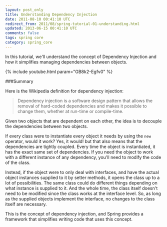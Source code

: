 ```yaml
---           
layout: post_only
title: Understanding Dependency Injection
date: 2011-08-10 00:41:10 UTC
redirect_from: 2011/08/spring-tutorial-01-understanding.html
updated: 2013-06-15 00:41:10 UTC
comments: false
tags: spring core
category: spring_core
---
```


In this tutorial, we'll understand the concept of Dependency Injection and how it simplifies managing dependencies between objects.

{% include youtube.html param="GB8k2-Egfv0" %}

###Summary

Here is the Wikipedia definition for dependency injection:

> Dependency injection is a software design pattern that allows the removal of hard-coded dependencies and makes it possible to change them, whether at run-time or compile-time.

Given two objects that are dependent on each other, the idea is to decouple the dependencies between two objects. 

If every class were to instantiate every object it needs by using the `new` operator, would it work? Yes, it would! but that also means that the dependencies are tightly coupled. Every time the object is instantiated, it has the exact same set of dependencies. If you need the object to work with a different instance of any dependency, you'll need to modify the code of the class.

Instead, if the object were to only deal with interfaces, and have the actual object instances supplied to it by setter methods, it opens the class up to a lot of possibilities. The same class could do different things depending on what instance is supplied to it. And the whole time, the class itself doesn't need to be modified since the class works at the interface level. So, as long as the supplied objects implement the interface, no changes to the class itself are necessary.

This is the concept of dependency injection, and Spring provides a framework that simplifies writing code that uses this concept.